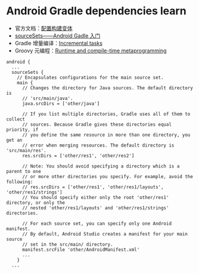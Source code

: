 # Android Gradle dependencies learn

 - 官方文档：[配置构建变体](https://developer.android.com/studio/build/build-variants?hl=zh-cn)
 - [sourceSets——Android Gadle 入门](https://juejin.im/post/6844904003478765575)
 - Gradle 增量编译：[Incremental tasks](https://docs.gradle.org/current/userguide/custom_tasks.html#incremental_tasks)
 - Groovy 元编程：[Runtime and compile-time metaprogramming](http://groovy-lang.org/metaprogramming.html#_methodmissing)


```
android {
  ...
  sourceSets {
    // Encapsulates configurations for the main source set.
    main {
      // Changes the directory for Java sources. The default directory is
      // 'src/main/java'.
      java.srcDirs = ['other/java']

      // If you list multiple directories, Gradle uses all of them to collect
      // sources. Because Gradle gives these directories equal priority, if
      // you define the same resource in more than one directory, you get an
      // error when merging resources. The default directory is 'src/main/res'.
      res.srcDirs = ['other/res1', 'other/res2']

      // Note: You should avoid specifying a directory which is a parent to one
      // or more other directories you specify. For example, avoid the following:
      // res.srcDirs = ['other/res1', 'other/res1/layouts', 'other/res1/strings']
      // You should specify either only the root 'other/res1' directory, or only the
      // nested 'other/res1/layouts' and 'other/res1/strings' directories.

      // For each source set, you can specify only one Android manifest.
      // By default, Android Studio creates a manifest for your main source
      // set in the src/main/ directory.
      manifest.srcFile 'other/AndroidManifest.xml'
      ...
    }
  ...
```


